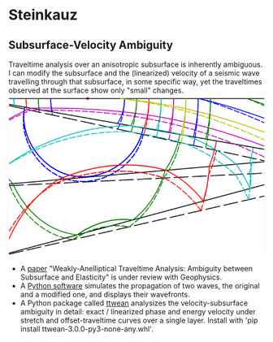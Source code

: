 # Steinkauz

## Subsurface-Velocity Ambiguity

Traveltime analysis over an anisotropic subsurface is inherently ambiguous. I can modify the subsurface and the (linearized) velocity of a seismic wave travelling through that subsurface, in some specific way, yet the traveltimes observed at the surface show only "small" changes.  
![two different subsurface-wavefronts models](SubsurfaceModel.png?raw=true)
- A [paper](https://github.com/bjornrommel/steinkauz/tree/master/project/ambiguity/BjörnRommel.WeaklyAnellipticalTraveltimeAnalysis.pdf) "Weakly-Anelliptical Traveltime Analysis: Ambiguity between Subsurface and Elasticity" is under review with Geophysics. 
- A [Python software](https://github.com/bjornrommel/steinkauz/blob/master/project/ambiguity/ambiguity-as_used_for_manuscript.py) simulates the propagation of two waves, the original and a modified one, and displays their wavefronts. 
- A Python package called [ttwean](https://github.com/bjornrommel/steinkauz/blob/master/project/ambiguity/ttwean-3.0.0-py3-none-any.whl) analysizes the velocity-subsurface ambiguity in detail: exact / linearized phase and energy velocity under stretch and offset-traveltime curves over a single layer. Install with 'pip install ttwean-3.0.0-py3-none-any.whl'.

